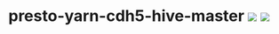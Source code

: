 # presto-yarn-cdh5-hive-master [![][layers-badge]][layers-link] [![][version-badge]][dockerhub-link]
           
[layers-badge]: https://images.microbadger.com/badges/image/teradatalabs/presto-yarn-cdh5-hive-master.svg
[layers-link]: https://microbadger.com/images/teradatalabs/presto-yarn-cdh5-hive-master
[version-badge]: https://images.microbadger.com/badges/version/teradatalabs/presto-yarn-cdh5-hive-master.svg
[dockerhub-link]: https://hub.docker.com/r/teradatalabs/presto-yarn-cdh5-hive-master
